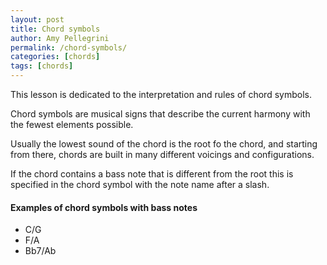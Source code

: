```yaml
---
layout: post
title: Chord symbols
author: Amy Pellegrini
permalink: /chord-symbols/
categories: [chords]
tags: [chords]
---
```


This lesson is dedicated to the interpretation and rules of chord symbols.

Chord symbols are musical signs that describe the current harmony with the fewest elements possible.

Usually the lowest sound of the chord is the root fo the chord, and starting from there, chords are built in many different voicings and configurations.

If the chord contains a bass note that is different from the root this is specified in the chord symbol with the note name after a slash.

#### Examples of chord symbols with bass notes

- C/G
- F/A
- Bb7/Ab
